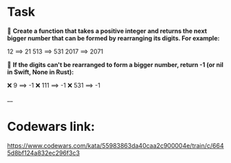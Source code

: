 # Task

:pushpin: **Create a function that takes a positive integer and returns the next bigger number that can be formed by rearranging its digits. For example:**

  12 ==> 21
 513 ==> 531
2017 ==> 2071

:pushpin: **If the digits can't be rearranged to form a bigger number, return -1 (or nil in Swift, None in Rust):**

:x:   9 ==> -1
:x: 111 ==> -1
:x: 531 ==> -1

__

# Codewars link:

https://www.codewars.com/kata/55983863da40caa2c900004e/train/c/6645d8bf124a832ec296f3c3

